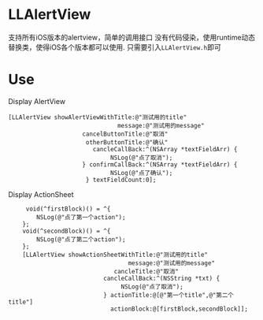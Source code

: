 # LLAlertView
支持所有iOS版本的alertview，简单的调用接口
没有代码侵染，使用runtime动态替换类，使得iOS各个版本都可以使用.
只需要引入<code>LLAlertView.h</code>即可

# Use
<b1>Display AlertView</b1>
<pre><code>[LLAlertView showAlertViewWithTitle:@"测试用的title"
                               message:@"测试用的message"
                     cancelButtonTitle:@"取消"
                      otherButtonTitle:@"确认"
                        cancleCallBack:^(NSArray<UITextField *> *textFieldArr) {
                             NSLog(@"点了取消");
                     } confirmCallBack:^(NSArray<UITextField *> *textFieldArr) {
                             NSLog(@"点了确认");
                      } textFieldCount:0];</pre></code>

<b1>Display ActionSheet</b1>
<pre><code>     void(^firstBlock)() = ^{
        NSLog(@"点了第一个action");
    };
    void(^secondBlock)() = ^{
        NSLog(@"点了第二个action");
    };
    [LLAlertView showActionSheetWithTitle:@"测试用的title"
                                  message:@"测试用的message"
                              cancleTitle:@"取消"
                           cancleCallBack:^(NSString *txt) {
                                NSLog(@"点了取消");
                           } actionTitle:@[@"第一个title",@"第二个title"]
                             actionBlock:@[firstBlock,secondBlock]];</pre></code>
